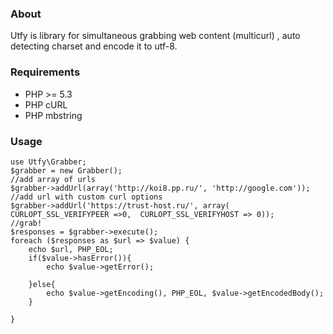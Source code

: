 ### About

Utfy is library for simultaneous grabbing web content (multicurl) , auto detecting charset and encode it to utf-8.

### Requirements

* PHP >= 5.3
* PHP cURL
* PHP mbstring

### Usage

    use Utfy\Grabber;
    $grabber = new Grabber();
    //add array of urls
    $grabber->addUrl(array('http://koi8.pp.ru/', 'http://google.com'));
    //add url with custom curl options
    $grabber->addUrl('https://trust-host.ru/', array( CURLOPT_SSL_VERIFYPEER =>0,  CURLOPT_SSL_VERIFYHOST => 0));
    //grab!   
    $responses = $grabber->execute();
    foreach ($responses as $url => $value) {
        echo $url, PHP_EOL;
        if($value->hasError()){
            echo $value->getError();
            
        }else{
            echo $value->getEncoding(), PHP_EOL, $value->getEncodedBody();
        }
        
    }
